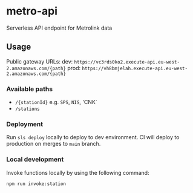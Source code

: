 <!--
title: 'AWS Simple HTTP Endpoint example in NodeJS'
description: 'This template demonstrates how to make a simple HTTP API with Node.js running on AWS Lambda and API Gateway using the Serverless Framework.'
layout: Doc
framework: v3
platform: AWS
language: nodeJS
authorLink: 'https://github.com/serverless'
authorName: 'Serverless, inc.'
authorAvatar: 'https://avatars1.githubusercontent.com/u/13742415?s=200&v=4'
-->

# metro-api

Serverless API endpoint for Metrolink data

## Usage

Public gateway URLs:
dev: `https://vc3rds0ko2.execute-api.eu-west-2.amazonaws.com/{path}`
prod: `https://vh8bmjelah.execute-api.eu-west-2.amazonaws.com/{path}`

### Available paths

- `/{stationId}` e.g. `SPS`, `NIS`, 'CNK`
- `/stations`


### Deployment

Run `sls deploy` locally to deploy to dev environment.
CI will deploy to production on merges to `main` branch.

### Local development

Invoke functions locally by using the following command:
```
npm run invoke:station
```